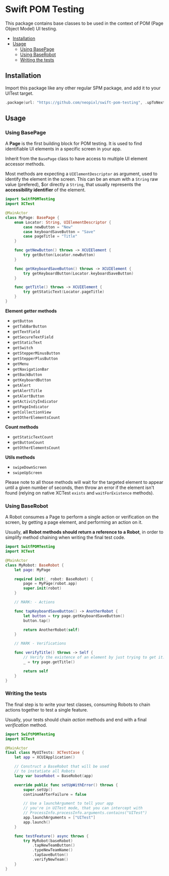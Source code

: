 # Swift POM Testing

This package contains base classes
to be used in the context of POM (Page Object Model) UI testing.

- [Installation](#installation)
- [Usage](#usage)
  - [Using BasePage](#using-basepage)
  - [Using BaseRobot](#using-baserobot)
  - [Writing the tests](#writing-the-tests)

## Installation

Import this package like any other regular SPM package,
and add it to your UITest target.

```swift
.package(url: "https://github.com/neopixl/swift-pom-testing", .upToNextMajor(from: "1.0.0"))
```

## Usage

### Using BasePage

A **Page** is the first building block for POM testing.
It is used to find identifiable UI elements in a specific screen in your app.

Inherit from the `BasePage` class to have access
to multiple UI element accessor methods.

Most methods are expecting a `UIElementDescriptor` as argument,
used to identify the element in the screen.
This can be an enum with a `String` raw value (prefered),
$or directly a `String`,
that usually represents the **accessibility identifier** of the element.

```swift
import SwitfPOMTesting
import XCTest

@MainActor
class MyPage: BasePage {
    enum Locator: String, UIElementDescriptor {
        case newButton = "New"
        case keyboardSaveButton = "Save"
        case pageTitle = "Title"
    }

    func getNewButton() throws -> XCUIElement {
        try getButton(Locator.newButton)
    }

    func getKeyboardSaveButton() throws -> XCUIElement {
        try getKeyboardButton(Locator.keyboardSaveButton)
    }

    func getTitle() throws -> XCUIElement {
        try getStaticText(Locator.pageTitle)
    }
}
```

**Element getter methods**

- `getButton`
- `getTabBarButton`
- `getTextField`
- `getSecureTextField`
- `getStaticText`
- `getSwitch`
- `getStepperMinusButton`
- `getStepperPlusButton`
- `getMenu`
- `getNavigationBar`
- `getBackButton`
- `getKeyboardButton`
- `getAlert`
- `getAlertTitle`
- `getAlertButton`
- `getActivityIndicator`
- `getPageIndicator`
- `getCollectionView`
- `getOtherElementsCount`

**Count methods**

- `getStaticTextCount`
- `getButtonCount`
- `getOtherElementsCount`

**Utils methods**

- `swipeDownScreen`
- `swipeUpScreen`

Please note to all those methods will wait for the targeted element
to appear until a given number of seconds,
then throw an error if the element isn't found
(relying on native XCTest `exists` and `waitForExistence` methods).

### Using BaseRobot

A Robot consumes a Page to perform a single action
or verification on the screen, by getting a page element,
and performing an action on it.

Usually, **all Robot methods should return a reference to a Robot**,
in order to simplify method chaining when writing the final test code.

```swift
import SwitfPOMTesting
import XCTest

@MainActor
class MyRobot: BaseRobot {
    let page: MyPage

    required init(_ robot: BaseRobot) {
        page = MyPage(robot.app)
        super.init(robot)
    }

    // MARK: - Actions

    func tapKeyboardSaveButton() -> AnotherRobot {
        let button = try page.getKeyboardSaveButton()
        button.tap()

        return AnotherRobot(self)
    }

    // MARK - Verifications

    func verifyTitle() throws -> Self {
        // Verify the existence of an element by just trying to get it.
        _ = try page.getTitle()

        return self
    }
}
```

### Writing the tests

The final step is to write your test classes,
consuming Robots to chain actions together to test a single feature.

Usually, your tests should chain *action* methods
and end with a final *verification* method.

```swift
import SwiftPOMTesting
import XCTest

@MainActor
final class MyUITests: XCTestCase {
    let app = XCUIApplication()

    // Construct a BaseRobot that will be used
    // to instatiate all Robots
    lazy var baseRobot = BaseRobot(app)

    override public func setUpWithError() throws {
        super.setUp()
        continueAfterFailure = false

        // Use a launchArgument to tell your app
        // you're in UITest mode, that you can intercept with
        // ProcessInfo.processInfo.arguments.contains("UITest")
        app.launchArguments = ["UITest"]
        app.launch()
    }

    func testFeature() async throws {
        try MyRobot(baseRobot)
            .tapNewTeamButton()
            .typeNewTeamName()
            .tapSaveButton()
            .verifyNewTeam()
    }
}
```